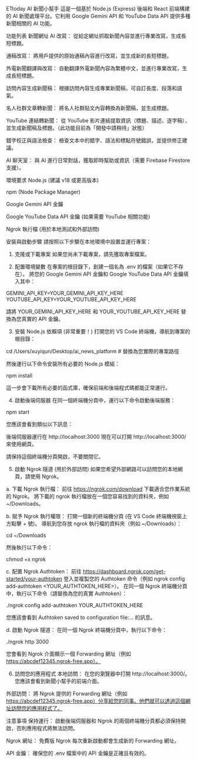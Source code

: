 ETtoday AI 新聞小幫手
這是一個基於 Node.js (Express) 後端和 React 前端構建的 AI 新聞處理平台。它利用 Google Gemini API 和 YouTube Data API 提供多種新聞相關的 AI 功能。

功能列表
新聞網址 AI 改寫： 從給定網址抓取新聞內容並進行專業改寫，生成長短標題。

通稿改寫： 將用戶提供的原始通稿內容進行改寫，並生成新的長短標題。

外電新聞翻譯與改寫： 自動翻譯外電新聞內容為繁體中文，並進行專業改寫，生成長短標題。

訪問內容生成新聞稿： 根據訪問內容生成專業新聞稿，可自訂長度、段落和語氣。

名人社群文章轉新聞： 將名人社群貼文內容轉換為新聞稿，並生成標題。

YouTube 連結轉新聞： 從 YouTube 影片連結提取資訊（標題、描述、逐字稿），並生成新聞稿及標題。（此功能目前為「開發中請稍待」狀態）

錯字校正與語法檢查： 檢查文本中的錯字、語法和標點符號錯誤，並提供修正建議。

AI 聊天室： 與 AI 進行日常對話，獲取即時幫助或資訊（需要 Firebase Firestore 支援）。

環境要求
Node.js (建議 v18 或更高版本)

npm (Node Package Manager)

Google Gemini API 金鑰

Google YouTube Data API 金鑰 (如果需要 YouTube 相關功能)

Ngrok 執行檔 (用於本地測試和外部訪問)

安裝與啟動步驟
請按照以下步驟在本地環境中設置並運行專案：

1. 克隆或下載專案
如果您尚未下載專案，請先獲取專案檔案。

2. 配置環境變數
在專案的根目錄下，創建一個名為 .env 的檔案（如果它不存在）。
將您的 Google Gemini API 金鑰和 Google YouTube Data API 金鑰填入其中：

GEMINI_API_KEY=YOUR_GEMINI_API_KEY_HERE
YOUTUBE_API_KEY=YOUR_YOUTUBE_API_KEY_HERE

請將 YOUR_GEMINI_API_KEY_HERE 和 YOUR_YOUTUBE_API_KEY_HERE 替換為您真實的 API 金鑰。

3. 安裝 Node.js 依賴項 (非常重要！)
打開您的 VS Code 終端機，導航到專案的根目錄：

cd /Users/xuyiqun/Desktop/ai_news_platform # 替換為您實際的專案路徑

然後運行以下命令安裝所有必要的 Node.js 模組：

npm install

這一步會下載所有必要的函式庫，確保前端和後端程式碼都能正常運行。

4. 啟動後端伺服器
在同一個終端機分頁中，運行以下命令啟動後端服務：

npm start

您應該會看到類似以下訊息：

後端伺服器運行在 http://localhost:3000
現在可以打開 http://localhost:3000/ 來使用網頁。

請保持這個終端機分頁開啟，不要關閉它。

5. 啟動 Ngrok 隧道 (用於外部訪問)
如果您希望外部網路可以訪問您的本地網頁，請使用 Ngrok。

a. 下載 Ngrok 執行檔：
前往 https://ngrok.com/download 下載適合您作業系統的 Ngrok。
將下載的 ngrok 執行檔放在一個您容易找到的資料夾，例如 ~/Downloads。

b. 賦予 Ngrok 執行權限：
打開一個新的終端機分頁 (在 VS Code 終端機視窗上方點擊 + 號)。
導航到您存放 ngrok 執行檔的資料夾（例如 ~/Downloads）：

cd ~/Downloads

然後執行以下命令：

chmod +x ngrok

c. 配置 Ngrok Authtoken：
前往 https://dashboard.ngrok.com/get-started/your-authtoken 登入並複製您的 Authtoken 命令（例如 ngrok config add-authtoken <YOUR_AUTHTOKEN_HERE>）。
在同一個 Ngrok 終端機分頁中，執行以下命令（請替換為您的真實 Authtoken）：

./ngrok config add-authtoken YOUR_AUTHTOKEN_HERE

您應該會看到 Authtoken saved to configuration file:... 的訊息。

d. 啟動 Ngrok 隧道：
在同一個 Ngrok 終端機分頁中，執行以下命令：

./ngrok http 3000

您會看到 Ngrok 介面顯示一個 Forwarding 網址（例如 https://abcdef12345.ngrok-free.app）。

6. 訪問您的應用程式
本地訪問： 在您的瀏覽器中打開 http://localhost:3000/。您應該會看到新聞小幫手的前端介面。

外部訪問： 將 Ngrok 提供的 Forwarding 網址（例如 https://abcdef12345.ngrok-free.app）分享給您的同事。他們就可以透過這個網址訪問您的應用程式了。

注意事項
保持運行： 啟動後端伺服器和 Ngrok 的兩個終端機分頁都必須保持開啟，否則應用程式將無法訪問。

Ngrok 網址： 免費版 Ngrok 每次重新啟動都會生成新的 Forwarding 網址。

API 金鑰： 確保您的 .env 檔案中的 API 金鑰是正確且有效的。